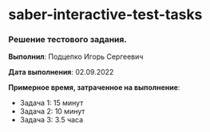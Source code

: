 # saber-interactive-test-tasks

### Решение тестового задания.

**Выполнил**: Подцепко Игорь Сергеевич

**Дата выполнения**: 02.09.2022

**Примерное время, затраченное на выполнение**:

* Задача 1: 15 минут
* Задача 2: 10 минут
* Задача 3: 3.5 часа
